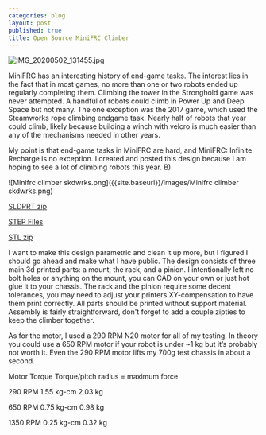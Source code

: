 ```yaml
---
categories: blog
layout: post
published: true
title: Open Source MiniFRC Climber
---
```

![IMG_20200502_131455.jpg]({{site.baseurl}}/images/IMG_20200502_131455.jpg)
    
MiniFRC has an interesting history of end-game tasks. The interest lies in the fact that in most games, no more than one or two robots ended up regularly completing them. Climbing the tower in the Stronghold game was never attempted. A handful of robots could climb in Power Up and Deep Space but not many. The one exception was the 2017 game, which used the Steamworks rope climbing endgame task. Nearly half of robots that year could climb, likely because building a winch with velcro is much easier than any of the mechanisms needed in other years.

My point is that end-game tasks in MiniFRC are hard, and MiniFRC: Infinite Recharge is no exception. I created and posted this design because I am hoping to see a lot of climbing robots this year. B) 

![Minifrc climber skdwrks.png]({{site.baseurl}}/images/Minifrc climber skdwrks.png)

[SLDPRT zip](https://drive.google.com/open?id=1ETVyFEv6Q3soigAOWNp2srHNfdwMz0kP)

[STEP Files](https://drive.google.com/open?id=10dSCo-1z4OkrMnQXhlyaSgPcRo47-Iiw)

[STL zip](https://drive.google.com/open?id=1UNVwLxh0FrK7LA274SeD1Ul8pp816zmP)

I want to make this design parametric and clean it up more, but I figured I should go ahead and make what I have public. The design consists of three main 3d printed parts: a mount, the rack, and a pinion. I intentionally left no bolt holes or anything on the mount, you can CAD on your own or just hot glue it to your chassis. The rack and the pinion require some decent tolerances, you may need to adjust your printers XY-compensation to have them print correctly. All parts should be printed without support material. Assembly is fairly straightforward, don't forget to add a couple zipties to keep the climber together.

As for the motor, I used a 290 RPM N20 motor for all of my testing. In theory you could use a 650 RPM motor if your robot is under ~1 kg but it’s probably not worth it. Even the 290 RPM motor lifts my 700g test chassis in about a second.

Motor		Torque			Torque/pitch radius = maximum force

290 RPM		1.55 kg-cm		2.03 kg

650 RPM		0.75 kg-cm		0.98 kg

1350 RPM	0.25 kg-cm		0.32 kg
